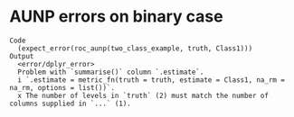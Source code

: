 # AUNP errors on binary case

    Code
      (expect_error(roc_aunp(two_class_example, truth, Class1)))
    Output
      <error/dplyr_error>
      Problem with `summarise()` column `.estimate`.
      i `.estimate = metric_fn(truth = truth, estimate = Class1, na_rm = na_rm, options = list())`.
      x The number of levels in `truth` (2) must match the number of columns supplied in `...` (1).

